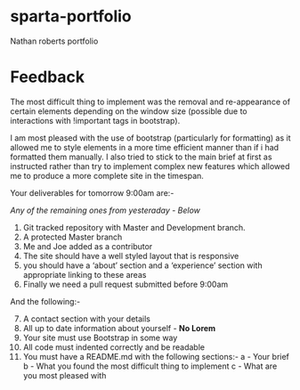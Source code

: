 # sparta-portfolio
Nathan roberts portfolio

# Feedback       
The most difficult thing to implement was the removal and re-appearance of certain elements depending on the window size (possible due to interactions with !important tags in bootstrap).

I am most pleased with the use of bootstrap (particularly for formatting) as it allowed me to style elements in a more time efficient manner than if i had formatted them manually. I also tried to stick to the main brief at first as instructed rather than try to implement complex new features which allowed me to produce a more complete site in the timespan.


Your deliverables for tomorrow 9:00am are:-

*Any of the remaining ones from yesteraday - Below*

1) Git tracked repository with Master and Development branch.
2) A protected Master branch
3) Me and Joe added as a contributor
4) The site should have a well styled layout that is responsive
5) you should have a ‘about’ section and a ‘experience’ section with appropriate linking to these areas
6) Finally we need a pull request submitted before 9:00am

And the following:-

7) A contact section with your details
8) All up to date information about yourself - **No Lorem**
9) Your site must use Bootstrap in some way
10) All code must indented correctly and be readable
11) You must have a README.md with the following sections:-
      a - Your brief
      b - What you found the most difficult thing to implement
      c - What are you most pleased with
